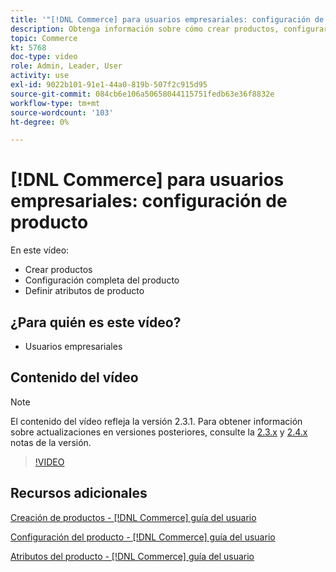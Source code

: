 ```yaml
---
title: '"[!DNL Commerce] para usuarios empresariales: configuración de producto"'
description: Obtenga información sobre cómo crear productos, configurar opciones y usar atributos.
topic: Commerce
kt: 5768
doc-type: video
role: Admin, Leader, User
activity: use
exl-id: 9022b101-91e1-44a0-819b-507f2c915d95
source-git-commit: 084cb6e106a50658044115751fedb63e36f8832e
workflow-type: tm+mt
source-wordcount: '103'
ht-degree: 0%

---
```


# [!DNL Commerce] para usuarios empresariales: configuración de producto

En este vídeo:

- Crear productos
- Configuración completa del producto
- Definir atributos de producto

## ¿Para quién es este vídeo?

- Usuarios empresariales

## Contenido del vídeo

>[!NOTE]
>
>El contenido del vídeo refleja la versión 2.3.1. Para obtener información sobre actualizaciones en versiones posteriores, consulte la [ 2.3.x](https://devdocs.magento.com/guides/v2.3/release-notes/bk-release-notes.html) y [2.4.x](https://devdocs.magento.com/guides/v2.4/release-notes/bk-release-notes.html) notas de la versión.

>[!VIDEO](https://video.tv.adobe.com/v/35953?quality=12&learn=on)

## Recursos adicionales

[Creación de productos - [!DNL Commerce] guía del usuario](https://docs.magento.com/user-guide/catalog/product-create.html)

[Configuración del producto - [!DNL Commerce] guía del usuario](https://docs.magento.com/user-guide/catalog/settings.html)

[Atributos del producto - [!DNL Commerce] guía del usuario](https://docs.magento.com/user-guide/catalog/product-attributes.html)
